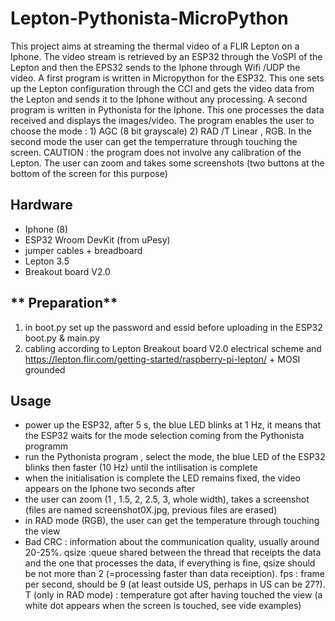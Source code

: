 # Lepton-Pythonista-MicroPython
This project aims at streaming the thermal video of a FLIR Lepton on a Iphone. The video stream is retrieved by an ESP32 through the VoSPI of the Lepton and then the EPS32 sends
to the Iphone through Wifi /UDP the video. A first program is written in Micropython for the ESP32. This one sets up the Lepton configuration through the CCI and gets the video data
from the Lepton and sends it to the Iphone without any processing. A second program is written in Pythonista for the Iphone. This one processes the data received and displays the 
images/video. The program enables the user to choose the mode : 1) AGC (8 bit grayscale) 2) RAD /T Linear , RGB. In the second mode the user can get the temperrature through touching
the screen. CAUTION : the program does not involve any calibration of the Lepton. The user can zoom and takes some screenshots (two buttons at the bottom of the screen for 
this purpose)

## **Hardware**
- Iphone (8)
- ESP32 Wroom DevKit (from uPesy)
- jumper cables + breadboard
- Lepton 3.5
- Breakout board V2.0

## ** Preparation**
1) in boot.py set up the password and essid before uploading in the ESP32 boot.py & main.py
2) cabling according to Lepton Breakout board V2.0 electrical scheme and https://lepton.flir.com/getting-started/raspberry-pi-lepton/ + MOSI grounded

## **Usage**
- power up the ESP32, after 5 s, the blue LED blinks at 1 Hz, it means that the ESP32 waits for the mode selection coming from the Pythonista programm
- run the Pythonista program , select the mode, the blue LED of the ESP32 blinks then faster (10 Hz) until the intilisation is complete
- when the initialisation is complete the LED remains fixed, the video appears on the Iphone two seconds after 
- the user can zoom (1 , 1.5, 2, 2.5, 3, whole width), takes a screenshot (files are named screenshot0X.jpg, previous files are erased) 
- in RAD mode (RGB), the user can get the temperature through touching the view 
- Bad CRC : information about the communication quality, usually around 20-25%. qsize :queue shared between the thread that receipts the data and the one that processes the data, 
if everything is fine, qsize should be not more than 2 (=processing faster than data receiption). fps : frame per second, should be 9 (at least outside US, perhaps in US can be 27?). T (only in RAD mode) : temperature got after having touched the view (a white dot appears when the screen is touched, see vide examples) 


